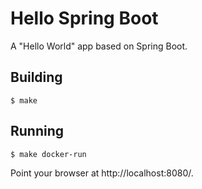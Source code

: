 # Hello Spring Boot

A "Hello World" app based on Spring Boot.

## Building

```
$ make
```

## Running

```
$ make docker-run
```

Point your browser at http://localhost:8080/.
